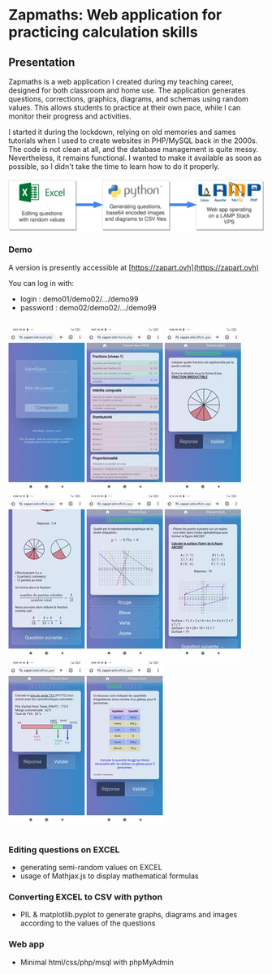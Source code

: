 # Zapmaths: Web application for practicing calculation skills

## Presentation

Zapmaths is a web application I created during my teaching career, designed for both classroom and home use. The application generates questions, corrections, graphics, diagrams, and schemas using random values. This allows students to practice at their own pace, while I can monitor their progress and activities.

I started it during the lockdown, relying on old memories and sames tutorials when I used to create websites in PHP/MySQL back in the 2000s. The code is not clean at all, and the database management is quite messy. Nevertheless, it remains functional. I wanted to make it available as soon as possible, so I didn't take the time to learn how to do it properly.

<div style="text-align:center">
    <img src="./img/diagram_zapmaths_svg.svg" />
</div>

### Demo
A version is presently accessible at [https://zapart.ovh](https://zapart.ovh)

You can log in with:

- login : demo01/demo02/.../demo99
- password  : demo02/demo02/.../demo99


<div style="display: flex; flex-wrap:wrap;">

![Screenshot](./img/screenshots/a.jpg)
![Screenshot](./img/screenshots/b.jpg)
![Screenshot](./img/screenshots/c.jpg)
![Screenshot](./img/screenshots/d.jpg)
![Screenshot](./img/screenshots/e.jpg)
![Screenshot](./img/screenshots/f.jpg)
![Screenshot](./img/screenshots/g.jpg)
![Screenshot](./img/screenshots/h.jpg)

</div>

### Editing questions on EXCEL

* generating semi-random values on EXCEL
* usage of Mathjax.js to display mathematical formulas

### Converting EXCEL to CSV with python

* PIL & matplotlib.pyplot to generate graphs, diagrams and images according to the values of the questions

### Web app

* Minimal html/css/php/msql with phpMyAdmin
